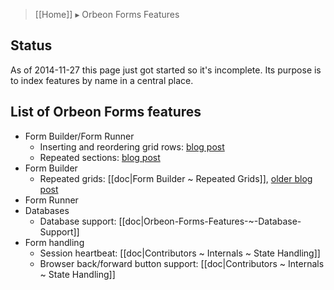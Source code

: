 > [[Home]] ▸ Orbeon Forms Features

## Status

As of 2014-11-27 this page just got started so it's incomplete. Its purpose is to index features by name in a central place.

## List of Orbeon Forms features

- Form Builder/Form Runner
  - Inserting and reordering grid rows: [blog post](http://blog.orbeon.com/2013/11/inserting-and-reordering-grid-rows.html)
  - Repeated sections: [blog post](http://blog.orbeon.com/2014/01/repeated-sections.html)
- Form Builder
  - Repeated grids: [[doc|Form Builder ~ Repeated Grids]], [older blog post](http://blog.orbeon.com/2012/04/support-for-repeats-lands-in-form.html)
- Form Runner
- Databases
  - Database support: [[doc|Orbeon-Forms-Features-~-Database-Support]]
- Form handling
  - Session heartbeat: [[doc|Contributors ~ Internals ~ State Handling]]
  - Browser back/forward button support: [[doc|Contributors ~ Internals ~ State Handling]]
